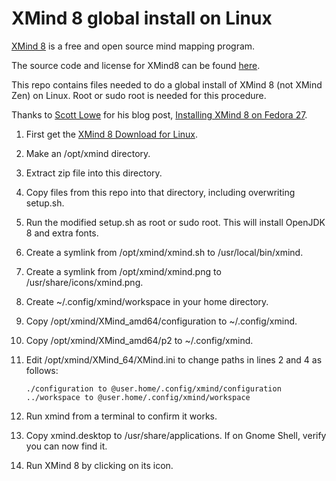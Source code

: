 # XMind 8 global install on Linux
[XMind 8](https://www.xmind.net/xmind8-pro) is a free and open source mind mapping program.

The source code and license for XMind8 can be found [here](https://github.com/xmindltd/xmind).

This repo contains files needed to do a global install of XMind 8 (not XMind Zen) on Linux. Root or sudo root is needed for this procedure.

Thanks to [Scott Lowe](https://blog.scottlowe.org) for his blog post, [Installing XMind 8 on Fedora 27](https://blog.scottlowe.org/2017/12/15/installing-xmind-8-on-fedora-27/).

1. First get the [XMind 8 Download for Linux](https://www.xmind.net/download/xmind8).

2. Make an /opt/xmind directory.

3. Extract zip file into this directory.

4. Copy files from this repo into that directory, including overwriting setup.sh.

5. Run the modified setup.sh as root or sudo root. This will install OpenJDK 8 and extra fonts.

6. Create a symlink from /opt/xmind/xmind.sh to /usr/local/bin/xmind.

7. Create a symlink from /opt/xmind/xmind.png to /usr/share/icons/xmind.png.

8. Create ~/.config/xmind/workspace in your home directory.

9. Copy /opt/xmind/XMind_amd64/configuration to ~/.config/xmind.

10. Copy /opt/xmind/XMind_amd64/p2 to ~/.config/xmind.

11. Edit /opt/xmind/XMind_64/XMind.ini to change paths in lines 2 and 4 as follows:
    ```
    ./configuration to @user.home/.config/xmind/configuration
    ../workspace to @user.home/.config/xmind/workspace
    ```

12. Run xmind from a terminal to confirm it works.

13. Copy xmind.desktop to /usr/share/applications. If on Gnome Shell, verify you can now find it.

14. Run XMind 8 by clicking on its icon.

